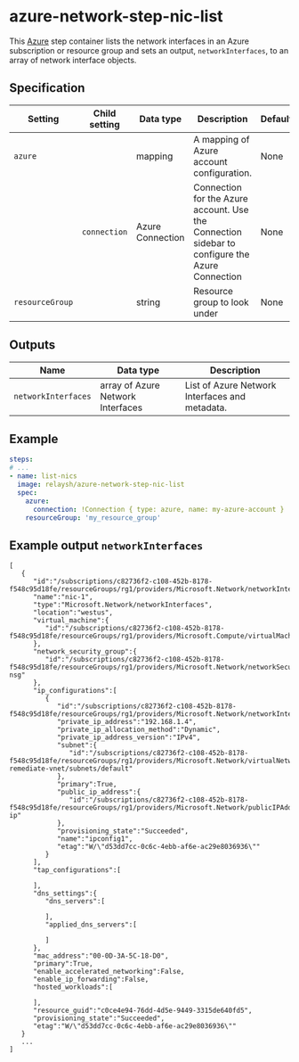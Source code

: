 # azure-network-step-nic-list

This [Azure](hhttps://azure.microsoft.com/en-us/services/#networking/) step container lists the network interfaces
in an Azure subscription or resource group and sets an output, `networkInterfaces`, to an array of network interface objects.

## Specification

| Setting | Child setting | Data type | Description | Default | Required |
|---------|---------------|-----------|-------------|---------|----------|
| `azure` || mapping | A mapping of Azure account configuration. | None | True |
|| `connection` | Azure Connection | Connection for the Azure account. Use the Connection sidebar to configure the Azure Connection | None | True |
| `resourceGroup` || string | Resource group to look under | None | False | 

## Outputs

| Name | Data type | Description |
|------|-----------|-------------|
| `networkInterfaces` | array of Azure Network Interfaces | List of Azure Network Interfaces and metadata. |

## Example

```yaml
steps:
# ...
- name: list-nics
  image: relaysh/azure-network-step-nic-list
  spec:
    azure:
      connection: !Connection { type: azure, name: my-azure-account }
    resourceGroup: 'my_resource_group' 
```

## Example output `networkInterfaces`

```
[
   {
      "id":"/subscriptions/c82736f2-c108-452b-8178-f548c95d18fe/resourceGroups/rg1/providers/Microsoft.Network/networkInterfaces/nic1",
      "name":"nic-1",
      "type":"Microsoft.Network/networkInterfaces",
      "location":"westus",
      "virtual_machine":{
         "id":"/subscriptions/c82736f2-c108-452b-8178-f548c95d18fe/resourceGroups/rg1/providers/Microsoft.Compute/virtualMachines/vm1"
      },
      "network_security_group":{
         "id":"/subscriptions/c82736f2-c108-452b-8178-f548c95d18fe/resourceGroups/rg1/providers/Microsoft.Network/networkSecurityGroups/vm1-nsg"
      },
      "ip_configurations":[
         {
            "id":"/subscriptions/c82736f2-c108-452b-8178-f548c95d18fe/resourceGroups/rg1/providers/Microsoft.Network/networkInterfaces/vm1654/ipConfigurations/ipconfig1",
            "private_ip_address":"192.168.1.4",
            "private_ip_allocation_method":"Dynamic",
            "private_ip_address_version":"IPv4",
            "subnet":{
               "id":"/subscriptions/c82736f2-c108-452b-8178-f548c95d18fe/resourceGroups/rg1/providers/Microsoft.Network/virtualNetworks/puppet-remediate-vnet/subnets/default"
            },
            "primary":True,
            "public_ip_address":{
               "id":"/subscriptions/c82736f2-c108-452b-8178-f548c95d18fe/resourceGroups/rg1/providers/Microsoft.Network/publicIPAddresses/vm1-ip"
            },
            "provisioning_state":"Succeeded",
            "name":"ipconfig1",
            "etag":"W/\"d53dd7cc-0c6c-4ebb-af6e-ac29e8036936\""
         }
      ],
      "tap_configurations":[

      ],
      "dns_settings":{
         "dns_servers":[

         ],
         "applied_dns_servers":[

         ]
      },
      "mac_address":"00-0D-3A-5C-18-D0",
      "primary":True,
      "enable_accelerated_networking":False,
      "enable_ip_forwarding":False,
      "hosted_workloads":[

      ],
      "resource_guid":"c0ce4e94-76dd-4d5e-9449-3315de640fd5",
      "provisioning_state":"Succeeded",
      "etag":"W/\"d53dd7cc-0c6c-4ebb-af6e-ac29e8036936\""
   }
   ...
]
```


